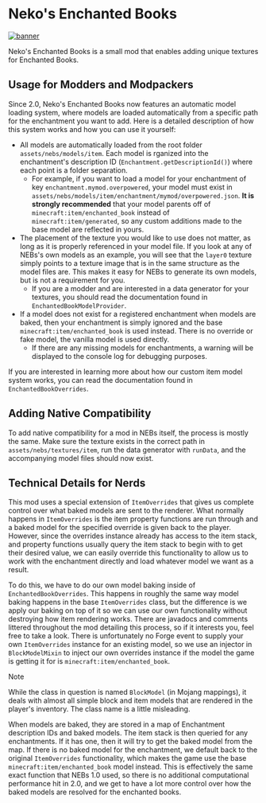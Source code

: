 # Neko's Enchanted Books

[![banner](https://i.imgur.com/lEmYwq9.png)](https://www.curseforge.com/minecraft/mc-mods/nekos-enchanted-books)

Neko's Enchanted Books is a small mod that enables adding unique textures for Enchanted Books.

## Usage for Modders and Modpackers

Since 2.0, Neko's Enchanted Books now features an automatic model loading system, where models are loaded automatically from a specific path for the enchantment you want to add. Here is a detailed description of how this system works and how you can use it yourself:

- All models are automatically loaded from the root folder `assets/nebs/models/item`. Each model is rganized into the enchantment's description ID (`Enchantment.getDescriptionId()`) where each point is a folder separation.
  - For example, if you want to load a model for your enchantment of key `enchantment.mymod.overpowered`, your model must exist in `assets/nebs/models/item/enchantment/mymod/overpowered.json`. **It is strongly recommended** that your model parents off of `minecraft:item/enchanted_book` instead of `minecraft:item/generated`, so any custom additions made to the base model are reflected in yours.
- The placement of the texture you would like to use does not matter, as long as it is properly referenced in your model file. If you look at any of NEBs's own models as an example, you will see that the `layer0` texture simply points to a texture image that is in the same structure as the model files are. This makes it easy for NEBs to generate its own models, but is not a requirement for you.
  - If you are a modder and are interested in a data generator for your textures, you should read the documentation found in `EnchantedBookModelProvider`.
- If a model does not exist for a registered enchantment when models are baked, then your enchantment is simply ignored and the base `minecraft:item/enchanted_book` is used instead. There is no override or fake model, the vanilla model is used directly.
  - If there are any missing models for enchantments, a warning will be displayed to the console log for debugging purposes.

If you are interested in learning more about how our custom item model system works, you can read the documentation found in `EnchantedBookOverrides`.

## Adding Native Compatibility

To add native compatibility for a mod in NEBs itself, the process is mostly the same. Make sure the texture exists in the correct path in `assets/nebs/textures/item`, run the data generator with `runData`, and the accompanying model files should now exist.

## Technical Details for Nerds

This mod uses a special extension of `ItemOverrides` that gives us complete control over what baked models are sent to the renderer. What normally happens in `ItemOverrides` is the item property functions are run through and a baked model for the specified override is given back to the player. However, since the overrides instance already has access to the item stack, and property functions usually query the item stack to begin with to get their desired value, we can easily override this functionality to allow us to work with the enchantment directly and load whatever model we want as a result.

To do this, we have to do our own model baking inside of `EnchantedBookOverrides`. This happens in roughly the same way model baking happens in the base `ItemOverrides` class, but the difference is we apply our baking on top of it so we can use our own functionality without destroying how item rendering works. There are javadocs and comments littered throughout the mod detailing this process, so if it interests you, feel free to take a look. There is unfortunately no Forge event to supply your own `ItemOverrides` instance for an existing model, so we use an injector in `BlockModelMixin` to inject our own overrides instance if the model the game is getting it for is `minecraft:item/enchanted_book`.

> [!NOTE]
> While the class in question is named `BlockModel` (in Mojang mappings), it deals with almost all simple block and item models that are rendered in the player's inventory. The class name is a little misleading.

When models are baked, they are stored in a map of Enchantment description IDs and baked models. The item stack is then queried for any enchantments. If it has one, then it will try to get the baked model from the map. If there is no baked model for the enchantment, we default back to the original `ItemOverrides` functionality, which makes the game use the base `minecraft:item/enchanted_book` model instead. This is effectively the same exact function that NEBs 1.0 used, so there is no additional computational performance hit in 2.0, and we get to have a lot more control over how the baked models are resolved for the enchanted books.
